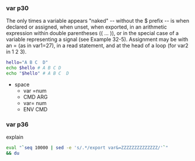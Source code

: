 ### var p30
The only times a variable appears "naked" -- without the $ prefix -- is when declared or assigned,
when unset, when exported, in an arithmetic expression within double parentheses (( ... )), or in the
special case of a variable representing a signal (see Example 32-5). Assignment may be with an = (as
in var1=27), in a read statement, and at the head of a loop (for var2 in 1 2 3).

```bash
hello="A B C  D"
echo $hello # A B C D
echo "$hello" # A B C  D
```
* space
  * var =num
  * CMD ARG
  * var= num
  * ENV  CMD

### var p36
explain
```bash
eval "`seq 10000 | sed -e 's/.*/export var&=ZZZZZZZZZZZZZZ/'`"
&& du
```
